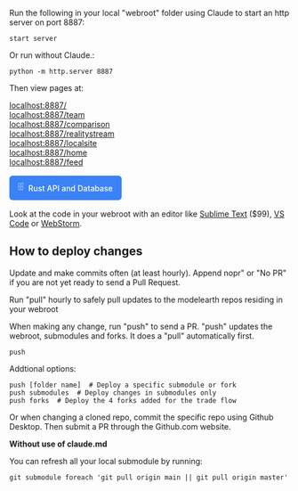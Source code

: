 Run the following in your local "webroot" folder using Claude to start an http server on port 8887:

	start server

Or run without Claude.:

	python -m http.server 8887

Then view pages at:

[localhost:8887/](http://localhost:8887/)  
[localhost:8887/team](http://localhost:8887/team/)  
[localhost:8887/comparison](http://localhost:8887/comparison/)  
[localhost:8887/realitystream](http://localhost:8887/realitystream/)  
[localhost:8887/localsite](http://localhost:8887/localsite/)  
[localhost:8887/home](http://localhost:8887/home/)  
[localhost:8887/feed](http://localhost:8887/feed/)  

<div style="margin: 16px 0;">
  <a href="http://localhost:8887/team/admin/sql/panel/" class="btn btn-primary" style="display: inline-flex; align-items: center; gap: 8px; padding: 10px 16px; background-color: #3B82F6; color: white; text-decoration: none; border-radius: 6px; font-weight: 500; margin-right: 12px;">
    <span>🗄️</span>
    Rust API and Database
  </a>
</div>  

Look at the code in your webroot with an editor like [Sublime Text](https://www.sublimetext.com/) ($99), [VS Code](https://code.visualstudio.com/) or [WebStorm](https://www.jetbrains.com/webstorm/).

<div id="tradeFlowRepos"></div>

## How to deploy changes

Update and make commits often (at least hourly).
Append nopr" or "No PR" if you are not yet ready to send a Pull Request.

Run "pull" hourly to safely pull updates to the modelearth repos residing in your webroot

When making any change, run "push" to send a PR. 
"push" updates the webroot, submodules and forks. It does a "pull" automatically first.

	push

Addtional options:

	push [folder name]  # Deploy a specific submodule or fork
	push submodules  # Deploy changes in submodules only
	push forks  # Deploy the 4 forks added for the trade flow


Or when changing a cloned repo, commit the specific repo using Github Desktop. 
Then submit a PR through the Github.com website.

**Without use of claude.md**

You can refresh all your local submodule by running:

	git submodule foreach 'git pull origin main || git pull origin master'